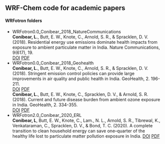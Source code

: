 ## WRF-Chem code for academic papers
#### WRFotron folders
- WRFotron0.0_Conibear_2018_NatureCommunications  
**Conibear, L.**, Butt, E. W., Knote, C., Arnold, S. R., & Spracklen, D. V. (2018). Residential energy use emissions dominate health impacts from exposure to ambient particulate matter in India. Nature Communications, 9(617), 19.  
[DOI](https://doi.org/10.1038/s41467-018-02986-7)
[PDF](http://homepages.see.leeds.ac.uk/~earlacoa/pdf/Conibear_et_al-2018-Nature_Communications.pdf)
- WRFotron0.0_Conibear_2018_Geohealth  
**Conibear, L.**, Butt, E. W., Knote, C., Arnold, S. R., & Spracklen, D. V. (2018). Stringent emission control policies can provide large improvements in air quality and public health in India. GeoHealth, 2. 196-211.  
[DOI](https://doi.org/10.1029/2018GH000139) 
[PDF](http://homepages.see.leeds.ac.uk/~earlacoa/pdf/Conibear_et_al-2018-GeoHealth_PM2.5.pdf)  
**Conibear, L.**, Butt, E. W., Knote, C., Spracklen, D. V., & Arnold, S. R. (2018). Current and future disease burden from ambient ozone exposure in India. GeoHealth, 2. 334-355.  
[DOI](https://doi.org/10.1029/2018GH000168) 
[PDF](http://homepages.see.leeds.ac.uk/~earlacoa/pdf/Conibear_et_al-2018-GeoHealth_Ozone.pdf)
- WRFotron2.0_Conibear_2020_ERL  
**Conibear, L**, Butt, E. W., Knote, C., Lam., N. L., Arnold, S. R., Tibrewal, K., Venkataraman, C., Spracklen, D. V., & Bond, T. C. (2020). A complete transition to clean household energy can save one–quarter of the healthy life lost to particulate matter pollution exposure in India. 
[DOI]() 
[PDF]()  
